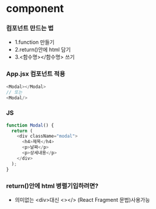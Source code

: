 # component

### 컴포넌트 만드는 법

- 1.function 만들기
- 2.return()안에 html 담기
- 3.<함수명></함수명> 쓰기

### App.jsx 컴포넌트 적용

```js
<Modal></Modal>
// 또는
<Modal/>
```

### JS

```js
function Modal() {
  return (
    <div className="modal">
      <h4>제목</h4>
      <p>날짜</p>
      <p>상세내용</p>
    </div>
  );
}
```

### return()안에 html 병렬기입하려면?

- 의미없는 \<div>대신 <></> (React Fragment 문법)사용가능
